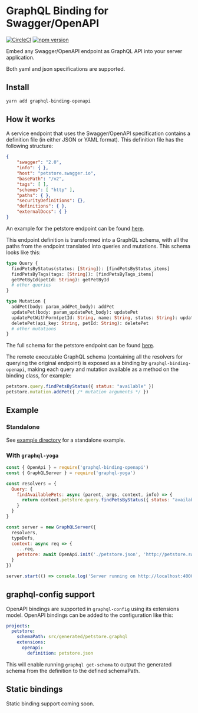 # GraphQL Binding for Swagger/OpenAPI

[![CircleCI](https://circleci.com/gh/graphql-binding/graphql-binding-openapi.svg?style=shield)](https://circleci.com/gh/graphql-binding/graphql-binding-openapi) [![npm version](https://badge.fury.io/js/graphql-binding-openapi.svg)](https://badge.fury.io/js/graphql-binding-openapi)

Embed any Swagger/OpenAPI endpoint as GraphQL API into your server application.

Both yaml and json specifications are supported.

## Install

```sh
yarn add graphql-binding-openapi
```

## How it works

A service endpoint that uses the Swagger/OpenAPI specification contains a definition file (in either JSON or YAML format). This definition file has the following structure:
```json
{
    "swagger": "2.0",
    "info": { },
    "host": "petstore.swagger.io",
    "basePath": "/v2",
    "tags": [ ],
    "schemes": [ "http" ],
    "paths": { },
    "securityDefinitions": {},
    "definitions": { },
    "externalDocs": { }
}
```
An example for the petstore endpoint can be found [here](./example/petstore.json).

This endpoint definition is transformed into a GraphQL schema, with all the paths from the endpoint translated into queries and mutations. This schema looks like this:
```graphql
type Query {
  findPetsByStatus(status: [String]): [findPetsByStatus_items]
  findPetsByTags(tags: [String]): [findPetsByTags_items]
  getPetById(petId: String): getPetById
  # other queries
}

type Mutation {
  addPet(body: param_addPet_body): addPet
  updatePet(body: param_updatePet_body): updatePet
  updatePetWithForm(petId: String, name: String, status: String): updatePetWithForm
  deletePet(api_key: String, petId: String): deletePet
  # other mutations
}
```
The full schema for the petstore endpoint can be found [here](./petstore.graphql).

The remote executable GraphQL schema (containing all the resolvers for querying the original endpoint) is exposed as a binding by `graphql-binding-openapi`, making each query and mutation available as a method on the binding class, for example:
```js
petstore.query.findPetsByStatus({ status: "available" })
petstore.mutation.addPet({ /* mutation arguments */ })
```

## Example

### Standalone
See [example directory](example) for a standalone example.

### With `graphql-yoga`
```js
const { OpenApi } = require('graphql-binding-openapi')
const { GraphQLServer } = require('graphql-yoga')

const resolvers = {
  Query: {
    findAvailablePets: async (parent, args, context, info) => {
      return context.petstore.query.findPetsByStatus({ status: "available" }, context, info)
    }
  }
}

const server = new GraphQLServer({ 
  resolvers, 
  typeDefs,
  context: async req => {
    ...req,
    petstore: await OpenApi.init('./petstore.json', 'http://petstore.swagger.io/v2')
  }
})

server.start(() => console.log('Server running on http://localhost:4000'))
```

## graphql-config support

OpenAPI bindings are supported in `graphql-config` using its extensions model. OpenAPI bindings can be added to the configuration like this:
```yaml
projects:
  petstore:
    schemaPath: src/generated/petstore.graphql
    extensions:
      openapi:
        definition: petstore.json
```
This will enable running `graphql get-schema` to output the generated schema from the definition to the defined schemaPath.

## Static bindings
Static binding support coming soon.


